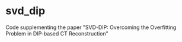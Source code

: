 # svd_dip

Code supplementing the paper "SVD-DIP: Overcoming the Overfitting Problem in DIP-based CT Reconstruction"
